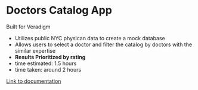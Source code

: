 # Doctors Catalog App
Built for Veradigm
* Utilizes public NYC physican data to create a mock database
* Allows users to select a doctor and filter the catalog by doctors with the similar expertise
* **Results Prioritized by rating**
* time estimated: 1.5 hours
* time taken: around 2 hours


[Link to documentation](https://github.com/chiyanz/doctors-app/blob/main/src/App.js)